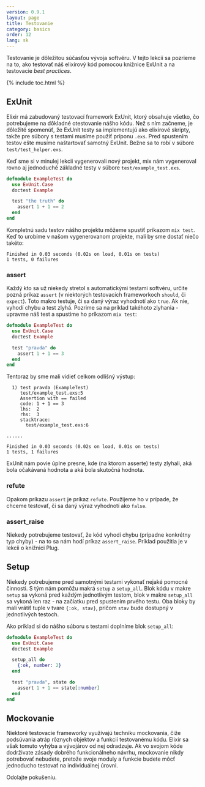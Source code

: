 ```yaml
---
version: 0.9.1
layout: page
title: Testovanie
category: basics
order: 12
lang: sk
---
```


Testovanie je dôležitou súčasťou vývoja softvéru. V tejto lekcii sa pozrieme na to, ako testovať náš elixirový kód pomocou knižnice ExUnit a na testovacie *best practices*.

{% include toc.html %}

## ExUnit

Elixir má zabudovaný testovací framework ExUnit, ktorý obsahuje všetko, čo potrebujeme na dôkladné otestovanie nášho kódu. Než s ním začneme, je dôležité spomenúť, že ExUnit testy sa implementujú ako elixirové skripty, takže pre súbory s testami musíme použiť príponu `.exs`. Pred spustením testov ešte musíme naštartovať samotný ExUnit. Bežne sa to robí v súbore `test/test_helper.exs`.

Keď sme si v minulej lekcii vygenerovali nový projekt, mix nám vygeneroval rovno aj jednoduché základné testy v súbore `test/example_test.exs`.

```elixir
defmodule ExampleTest do
  use ExUnit.Case
  doctest Example

  test "the truth" do
    assert 1 + 1 == 2
  end
end
```

Kompletnú sadu testov nášho projektu môžeme spustiť príkazom `mix test`. Keď to urobíme v našom vygenerovanom projekte, mali by sme dostať niečo takéto:

```shell
Finished in 0.03 seconds (0.02s on load, 0.01s on tests)
1 tests, 0 failures
```

### assert

Každý kto sa už niekedy stretol s automatickými testami softvéru, určite pozná príkaz `assert` (v niektorých testovacích frameworkoch `should`, či `expect`). Toto makro testuje, či sa daný výraz vyhodnotí ako `true`. Ak nie, vyhodí chybu a test zlyhá. Pozrime sa na príklad takéhoto zlyhania - upravme náš test a spustime ho príkazom `mix test`:

```elixir
defmodule ExampleTest do
  use ExUnit.Case
  doctest Example

  test "pravda" do
    assert 1 + 1 == 3
  end
end
```

Tentoraz by sme mali vidieť celkom odlišný výstup:

```shell
  1) test pravda (ExampleTest)
     test/example_test.exs:5
     Assertion with == failed
     code: 1 + 1 == 3
     lhs:  2
     rhs:  3
     stacktrace:
       test/example_test.exs:6

......

Finished in 0.03 seconds (0.02s on load, 0.01s on tests)
1 tests, 1 failures
```

ExUnit nám povie úplne presne, kde (na ktorom asserte) testy zlyhali, aká bola očakávaná hodnota a aká bola skutočná hodnota.

### refute

Opakom príkazu `assert` je príkaz `refute`. Použijeme ho v prípade, že chceme testovať, či sa daný výraz vyhodnotí ako `false`.

### assert_raise

Niekedy potrebujeme testovať, že kód vyhodí chybu (prípadne konkrétny typ chyby) - na to sa nám hodí príkaz `assert_raise`. Príklad použitia je v lekcii o knižnici Plug.

## Setup

Niekedy potrebujeme pred samotnými testami vykonať nejaké pomocné činnosti. S tým nám pomôžu makrá `setup` a `setup_all`. Blok kódu v makre `setup` sa vykoná pred každým jednotlivým testom, blok v makre `setup_all` sa vykoná len raz - na začiatku pred spustením prvého testu. Oba bloky by mali vrátiť tuple v tvare `{:ok, stav}`, pričom `stav` bude dostupný v jednotlivých testoch.

Ako príklad si do nášho súboru s testami doplníme blok `setup_all`:

```elixir
defmodule ExampleTest do
  use ExUnit.Case
  doctest Example

  setup_all do
    {:ok, number: 2}
  end

  test "pravda", state do
    assert 1 + 1 == state[:number]
  end
end
```

## Mockovanie

Niektoré testovacie frameworky využívajú techniku mockovania, čiže podsúvania atráp rôznych objektov a funkcií testovanému kódu. Elixir sa však tomuto vyhýba a vývojárov od nej odradzuje. Ak vo svojom kóde dodrživate zásady dobrého funkcionálneho návrhu, mockovanie nikdy potrebovať nebudete, pretože svoje moduly a funkcie budete môcť jednoducho testovať na individuálnej úrovni.

Odolajte pokušeniu.

